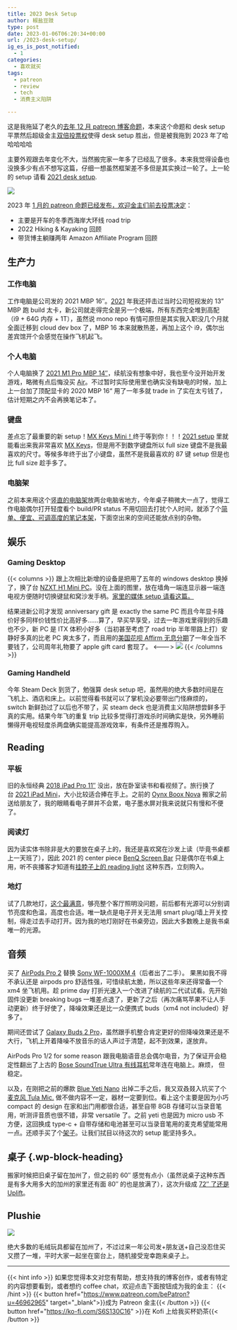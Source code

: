 ```yaml
---
title: 2023 Desk Setup
author: 椒盐豆豉
type: post
date: 2023-01-06T06:20:34+00:00
url: /2023-desk-setup/
ig_es_is_post_notified:
  - 1
categories:
  - 喜欢就买
tags:
  - patreon
  - review
  - tech
  - 消费主义陷阱

---
```


这是我拖延了老久的[去年 12 月 patreon 博客命题](https://www.patreon.com/posts/2022-shi-er-yue-75090838)，本来这个命题和 desk setup 平票然后超级金主[双倍投票权](https://www.patreon.com/posts/xin-de-ke-jin-fa-71289833)使得 desk setup 胜出，但是被我拖到 2023 年了哈哈哈哈哈

主要外观跟去年变化不大，当然搬完家一年多了已经乱了很多。本来我觉得设备也没换多少有点不想写这篇，仔细一想虽然框架差不多但是其实换过一轮了。上一轮的 setup 请看 [2021 desk setup](../desk-setup-2021/).

![](https://s3.nl-ams.scw.cloud/mtfront-blog/2023/01/DSC03379-01-1024x683.jpeg)

2023 年 [1 月的 patreon 命题已经发布，欢迎金主们前去投票决定](https://www.patreon.com/posts/76859684)：

- 主要是开车的冬季西海岸大环线 road trip
- 2022 Hiking & Kayaking 回顾
- 带货博主躺赚两年 Amazon Affiliate Program 回顾

<!--more-->

## 生产力

### 工作电脑

工作电脑是公司发的 2021 MBP 16″。[2021](../desk-setup-2021/) 年我还抨击过当时公司短视发的 13” MBP 跑 build 太卡，新公司就走得完全是另一个极端，所有东西完全堆到高配（i9 + 64G 内存 + 1T），虽然说 mono repo 有情可原但是其实我入职没几个月就全面迁移到 cloud dev box 了，MBP 16 本来就散热差，再加上这个 i9，偶尔出差宾馆开个会感觉在操作飞机起飞。

### 个人电脑

个人电脑换了 [2021 M1 Pro MBP 14″](https://amzn.to/3vKLstv)，续航没有想象中好，我也至今没开始开发游戏，略微有点后悔没买 [Air](https://amzn.to/3VJUhhP)。不过暂时实际使用里也确实没有缺电的时候，加上上一台加了顶配显卡的 2020 MBP 16“ 用了一年多就 trade in 了实在太亏钱了，估计短期之内不会再换笔记本了。

### 键盘

差点忘了最重要的新 setup！[MX Keys Mini！](https://amzn.to/3is7HOv)终于等到你！！！[2021 setup](../desk-setup-2021/) 里就能看出来我非常喜欢 [MX Keys](https://amzn.to/35uJRLJ)，但是用不到数字键盘所以 full size 键盘不是我最喜欢的尺寸。等候多年终于出了小键盘，虽然不是我最喜欢的 87 键 setup 但是也比 full size 趁手多了。

### 电脑架

之前本来用这个[竖直的电脑架](https://amzn.to/3sYaNfu)放两台电脑省地方，今年桌子稍微大一点了，觉得工作电脑偶尔打开轻度看个 build/PR status 不用切回去打扰个人时间，就添了个[简单、便宜、可调高度的笔记本架](https://amzn.to/3WNeFzK)，下面空出来的空间还能放点别的杂物。

## 娱乐 

### Gaming Desktop 
{{< columns >}}
跟上次相比新增的设备是把用了五年的 windows desktop 换掉了，换了台 [NZXT H1 Mini PC](https://nzxt.com/collection/h1-mini-pc)。没在上面的图里，放在墙角一端连显示器一端连电视方便随时切换键鼠和窝沙发手柄。[家里的媒体 setup 请看这篇。](../live-alone-new-purchase/)

结果进新公司才发现 anniversary gift 是 exactly the same PC 而且今年显卡降价好多同样价钱性价比高好多……算了，早买早享受，过去一年游戏里得到的乐趣也不少，新 PC 是 ITX 体积小好多（当初甚至考虑了 road trip 半年带路上打）安静好多真的比老 PC 爽太多了，而且用的[美国花呗 Affirm 无息分期](https://nzxt.com/collection/h1-mini-pc)了一年全当不要钱了，公司周年礼物要了 apple gift card 套现了。
<--->
![](https://s3.nl-ams.scw.cloud/mtfront-blog/2023/01/20230105_184754-scaled-e1672974101239-1536x2048.jpeg)
{{< /columns >}}

### Gaming Handheld 

今年 Steam Deck 到货了，勉强算 desk setup 吧，虽然用的绝大多数时间是在飞机上、酒店和床上。以前觉得看书就可以了掌机没必要带出门怪麻烦的，switch 新鲜劲过了以后也不带了，买 steam deck 也是消费主义陷阱想尝鲜多于真的实用。结果今年飞的重复 trip 比较多觉得打游戏杀时间确实是快，另外睡前懒得开电视轻度杀两盘确实能提高游戏效率，有条件还是推荐购入。

## Reading 

### 平板 
旧的永恒经典 [2018 iPad Pro 11″](https://amzn.to/2MVYktv) 没出，放在卧室读书和看视频了。旅行换了台 [2021 iPad Mini](https://amzn.to/3nOQfra)，大小比较适合捧在手上。之前的 [Oynx Boox Nova](../oynx-boox-nova-2-in-between-kindle-and-ipad/) 搬家之前送给朋友了，我的眼睛看电子屏并不会累，电子墨水屏对我来说就只有慢和不便了。

### 阅读灯

因为读实体书除非是大的要放在桌子上的，我还是喜欢窝在沙发上读（毕竟书桌都上一天班了），因此 2021 的 center piece [BenQ Screen Bar](https://amzn.to/39p4XMu) 只是偶尔在书桌上用，听不丧播客才知道有[挂脖子上的 reading light](https://amzn.to/3VNxf9M) 这种东西，立刻购入。

### 地灯

试了几款地灯，[这个最满意](https://amzn.to/3n704zA)，够亮整个客厅照明没问题，前后都有光源可以分别调节亮度和色温，高度也合适。唯一缺点是电子开关无法用 smart plug/墙上开关控制，得走过去手动打开。因为我的地灯刚好在书桌旁边，因此大多数晚上是我书桌唯一的光源。

## 音频

买了 [AirPods Pro 2](https://amzn.to/3fZOENk) 替换 [Sony WF-1000XM 4](https://amzn.to/3dgNlp1)（后者出了二手）。 果黑如我不得不承认还是 airpods pro 舒适性强，可惜续航太脆，所以这些年来还得常备一个 xm4 坐飞机用。趁 prime day 打折光速入一个改进了续航的二代试试看。先开始固件没更新 breaking bugs 一堆差点退了，更新了之后（再次痛骂苹果不让人手动更新）终于好使了，降噪效果还是比一众便携式 buds（xm4 not included）好多了。

期间还尝试了 [Galaxy Buds 2 Pro](https://amzn.to/3Xcj3s6)，虽然跟手机整合肯定更好的但降噪效果还是不大行，飞机上开着降噪不放音乐的话人声过于清楚，起不到效果，遂放弃。

AirPods Pro 1/2 for some reason 跟我电脑语音总会偶尔电音，为了保证开会稳定性翻出了上古的 [Bose SoundTrue Ultra 有线耳机](https://amzn.to/3IuCp7w)常年连在电脑上。麻烦， 但稳定。

以及，在刚把之前的爆款 [Blue Yeti Nano](https://amzn.to/3owiok6) 出掉二手之后，我又双叒叕入坑买了个[麦克风 Tula Mic.](https://amzn.to/3jQSt9u) 做不做内容不一定，器材一定要到位。看上这个主要是因为小巧 compact 的 design 在家和出门用都很合适，甚至自带 8GB 存储可以当录音笔用，听测评音质也很不错，非常 versatile 了。之前 yeti 也是因为 micro usb 不方便，这回换成 type-c + 自带存储和电池甚至可以当录音笔用的麦克希望能常用一点。还顺手买了个[架子](https://amzn.to/3jOOxpI)。让我们拭目以待这次的 setup 能坚持多久。

## 桌子 {.wp-block-heading}

搬家时候把旧桌子留在加州了，但之前的 60″ 感觉有点小（虽然说桌子这种东西是有多大用多大的加州的家里还有面 80″ 的也是放满了），这次升级成 [72″ 了还是 Uplift](https://amzn.to/3bt9WOO)。

## Plushie 
![](https://s3.nl-ams.scw.cloud/mtfront-blog/2023/01/DSC03382-2048x1365.jpeg)

绝大多数的毛绒玩具都留在加州了，不过过来一年公司发+朋友送+自己没忍住买又攒了一堆，平时大家一起坐在窗台上，随机接受宠幸跑来桌子上。

---
{{< hint info >}}
如果您觉得本文对您有帮助，想支持我的博客创作，或者有特定的内容想要看到，或者想约 coffee chat，欢迎点击下面按钮成为我的金主：
{{< /hint >}}
{{< button href="https://www.patreon.com/bePatron?u=46962965" target="_blank">}}成为 Patreon 金主{{< /button >}}
{{< button href="https://ko-fi.com/S6S130C16" >}}在 Kofi 上给我买杯奶茶{{< /button >}}